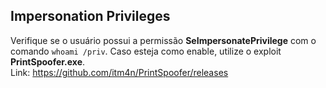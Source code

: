 ## Impersonation Privileges  
Verifique se o usuário possui a permissão **SeImpersonatePrivilege** com o comando `whoami /priv`. Caso esteja como enable, utilize o exploit **PrintSpoofer.exe**.  
Link: https://github.com/itm4n/PrintSpoofer/releases  
``
``